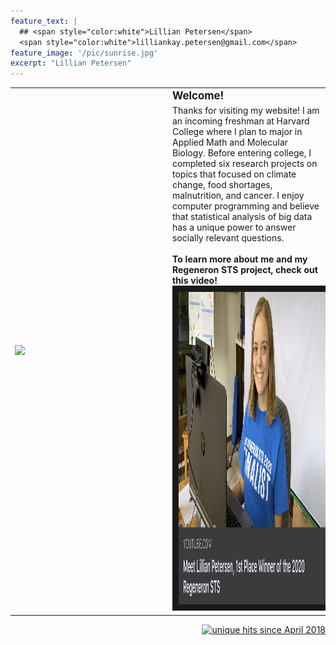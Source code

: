```yaml
---
feature_text: |
  ## <span style="color:white">Lillian Petersen</span> 
  <span style="color:white">lilliankay.petersen@gmail.com</span> 
feature_image: '/pic/sunrise.jpg' 
excerpt: "Lillian Petersen"
---
```


<table cellpadding="10">
  <tr>
  <td width="40%" rowspan="2"><img src='/pic/senior_photo.jpg' width="2000">
  </td>
  <td width="10%">
  </td>
  <td width="50%">
<b><big>Welcome!</big></b>
  </td>
  </tr>
  <tr>
  <td width="10%">
  </td>
  <td width="60%">
Thanks for visiting my website! I am an incoming freshman at Harvard College where I plan to major in Applied Math and Molecular Biology. Before entering college, I completed six research projects on topics that focused on climate change, food shortages, malnutrition, and cancer. I enjoy computer programming and believe that statistical analysis of big data has a unique power to answer socially relevant questions.

<br>
<br>
<b>To learn more about me and my Regeneron STS project, check out this video!</b>
<a href="https://www.youtube.com/watch?v=4gK_5KwIQ1U&feature=youtu.be"
 target="_blank"><img src="/pic/regeneron_sts_photo.jpg"
 alt="Learn about my Regeneron STS project!" height="500" border="10" /></a>

  </td>
  </tr>
</table>

<p align="right">
<a href="http://www.hitwebcounter.com">
<img src="http://hitwebcounter.com/counter/counter.php?page=6931334&style=0006&nbdigits=5&type=ip&initCount=100" title="unique hits since April 2018" border="0" ></a></p>

<!-- Global site tag (gtag.js) - Google Analytics -->
<script async src="https://www.googletagmanager.com/gtag/js?id=UA-117520873-1"></script>
<script>
  window.dataLayer = window.dataLayer || [];
  function gtag(){dataLayer.push(arguments);}
  gtag('js', new Date());

  gtag('config', 'UA-117520873-1');
</script>

